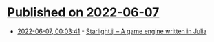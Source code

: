 # [Published on 2022-06-07](index.md)

* [2022-06-07, 00:03:41](https://news.ycombinator.com/item?id=31648175) - [Starlight.jl – A game engine written in Julia](https://github.com/jhigginbotham64/Starlight.jl)

